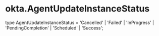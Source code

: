 # okta.AgentUpdateInstanceStatus

type AgentUpdateInstanceStatus = 'Cancelled' | 'Failed' | 'InProgress' | 'PendingCompletion' | 'Scheduled' | 'Success';

